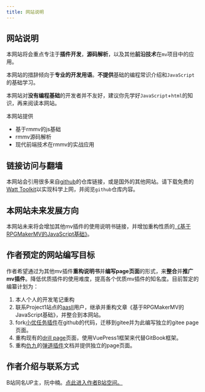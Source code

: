 ```yaml
---
title: 网站说明
---
```





## 网站说明
本网站将会重点专注于**插件开发**，**源码解析**，以及其他**前沿技术**在`mv`项目中的应用。

本网站的措辞倾向于**专业的开发用语**。**不提供**基础的编程常识介绍和```JavaScript```的基础学习。

本网站对**没有编程基础**的开发者并不友好，建议你先学好```JavaScript```+```html```的知识，再来阅读本网站。

本网站提供
- 基于rmmv的js基础
- rmmv源码解析
- 现代前端技术在rmmv的实战应用




## 链接访问与翻墙
本网站会引用很多来自[github](https://github.com/)的仓库链接，或是国外的其他网站。请下载免费的[Watt Toolkit](https://steampp.net/)以实现科学上网，并阅览`github`仓库内容。







## 本网站未来发展方向
本网站未来将会增加其他mv插件的使用说明书链接，并增加重构性质的[《基于RPGMakerMV的JavaScript基础》](https://rpg.blue/thread-395487-1-1.html)。





## 作者预定的网站编写目标
作者希望通过为其他mv插件**重构说明书**并**编写page页面**的形式，来**整合**并**推广mv插件**。降低优质插件的使用难度，提高各个优质mv插件的知名度。目前暂定的编纂计划为：

1. 本人个人的开发笔记重构
2. 联系Project1站点的[aasll](https://rpg.blue/home.php?mod=space&uid=2647944)用户，继承并重构文章《基于RPGMakerMV的JavaScript基础》，并整合到本网站。
3. fork[小优任务插件](https://github.com/Lagomoro/Lagomoro-Mission-MV)在github的代码，迁移到gitee并为此编写独立的gitee page页面。
4. 重构现有的[drill page](https://hechicollegecomputerassociation.gitee.io/drill-plugins-api-page/)页面，使用VuePress1框架来代替GitBook框架。
5. 重构[仇九](https://space.bilibili.com/4615755)的[弹道插件](https://github.com/QiuJiu-HG/QJ-Bullet)文档并提供独立的page页面。








## 作者介绍与联系方式
B站同名UP主，阮中楠。[点此进入作者B站空间。](https://space.bilibili.com/359907572)


